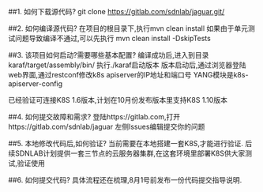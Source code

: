 ##1. 如何下载源代码?
git clone https://gitlab.com/sdnlab/jaguar.git/

##2. 如何编译源代码?
在项目的根目录下,执行mvn clean install
如果由于单元测试问题导致编译不通过,可以先执行 mvn clean install -DskipTests

##3. 该项目如何启动?需要哪些基本配置?
编译成功后,进入到目录 karaf/target/assembly/bin/ 执行./karaf启动版本
版本启动后,通过浏览器登陆web界面,通过restconf修改k8s apiserver的IP地址和端口号
YANG模块是k8s-apiserver-config


已经验证可连接K8S 1.6版本,计划在10月份发布版本里支持K8S 1.10版本

##4. 如何提交故障和需求?
登陆https://gitlab.com,打开https://gitlab.com/sdnlab/jaguar
左侧Issues编辑提交你的问题

##5. 本地修改代码后,如何验证?
当前需要在本地搭建一套K8S,才能进行验证.
后续SDNLAB计划提供一套三节点的云服务器集群,在这套环境里部署K8S供大家测试,验证使用

##6. 如何提交代码?
具体流程还在梳理,8月1号前发布一份代码提交指导说明.